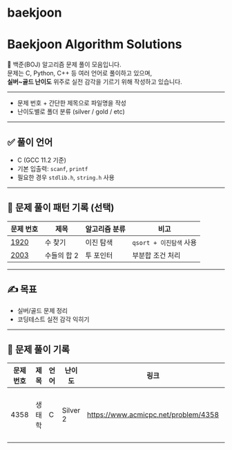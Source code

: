 # baekjoon
# Baekjoon Algorithm Solutions
 
📌 백준(BOJ) 알고리즘 문제 풀이 모음입니다.  
문제는 C, Python, C++ 등 여러 언어로 풀이하고 있으며,  
**실버~골드 난이도** 위주로 실전 감각을 기르기 위해 작성하고 있습니다.

---


- 문제 번호 + 간단한 제목으로 파일명을 작성
- 난이도별로 폴더 분류 (silver / gold / etc)

---

## ✅ 풀이 언어

- C (GCC 11.2 기준)
- 기본 입출력: `scanf`, `printf`
- 필요한 경우 `stdlib.h`, `string.h` 사용

---

## 🧠 문제 풀이 패턴 기록 (선택)

| 문제 번호 | 제목 | 알고리즘 분류 | 비고 |
|-----------|------|----------------|------|
| [1920](https://www.acmicpc.net/problem/1920) | 수 찾기 | 이진 탐색 | `qsort + 이진탐색` 사용 |
| [2003](https://www.acmicpc.net/problem/2003) | 수들의 합 2 | 투 포인터 | 부분합 조건 처리 |

---

## ✍️ 목표

- 실버/골드 문제 정리
- 코딩테스트 실전 감각 익히기

---
## 🧠 문제 풀이 기록

| 문제 번호 | 제목 | 언어 | 난이도 | 링크 | 비고 |
|-----------|------|------|--------|------|------|
| 4358 | 생태학 | C | Silver 2 | https://www.acmicpc.net/problem/4358 | 문자열 해시 |


